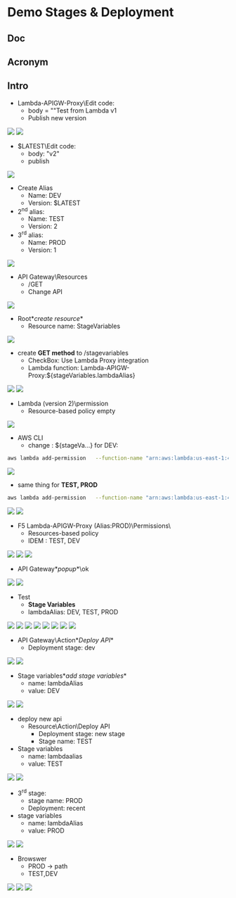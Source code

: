 # Demo Stages & Deployment

## Doc

## Acronym

## Intro
* Lambda-APIGW-Proxy\Edit code:
  * body = ""Test from Lambda v1 
  * Publish new version
  
[<img src="https://i.imgur.com/DVJGUS5.png">](https://i.imgur.com/DVJGUS5.png)
[<img src="https://i.imgur.com/eRGRPhk.png">](https://i.imgur.com/eRGRPhk.png)

* $LATEST\Edit code:
  * body: "v2"
  * publish
  
[<img src="https://i.imgur.com/q2jKgtC.png">](https://i.imgur.com/q2jKgtC.png)

* Create Alias
    * Name: DEV
    * Version: $LATEST
* 2<sup>nd</sup> alias:
    * Name: TEST
    * Version: 2
* 3<sup>rd</sup> alias:
    * Name: PROD
    * Version: 1
    
[<img src="https://i.imgur.com/01rKPWH.png">](https://i.imgur.com/01rKPWH.png)
    
* API Gateway\Resources
    * /GET
    * Change API
    
[<img src="https://i.imgur.com/2546iQ3.png">](https://i.imgur.com/2546iQ3.png)

* Root\**create resource**
    * Resource name: StageVariables
    
[<img src="https://i.imgur.com/fR5jKg1.png">](https://i.imgur.com/fR5jKg1.png)

* create **GET method** to /stagevariables
    * CheckBox: Use Lambda Proxy integration
    * Lambda function: Lambda-APIGW-Proxy:${stageVariables.lambdaAlias}
    
[<img src="https://i.imgur.com/SzDIPQY.png">](https://i.imgur.com/SzDIPQY.png)
[<img src="https://i.imgur.com/EObt5F9.png">](https://i.imgur.com/EObt5F9.png)

* Lambda (version 2)\permission
    * Resource-based policy empty
    
[<img src="https://i.imgur.com/bCfHaPC.png">](https://i.imgur.com/bCfHaPC.png)

* AWS CLI
    * change : ${stageVa...} for DEV:
````bash
aws lambda add-permission   --function-name "arn:aws:lambda:us-east-1:427263915585:function:Lambda-APIGW-Proxy:DEV"   --source-arn "arn:aws:execute-api:us-east-1:427263915585:ps7zttc39h/*/GET/stagevariables"   --principal apigateway.amazonaws.com   --statement-id fa5f2af6-590d-4f62-b11b-051a0d2a9fb6   --action lambda:InvokeFunction --region us-east-1
````

[<img src="https://i.imgur.com/NXyB3WI.png">](https://i.imgur.com/NXyB3WI.png)

* same thing for **TEST, PROD**
````bash
aws lambda add-permission   --function-name "arn:aws:lambda:us-east-1:427263915585:function:Lambda-APIGW-Proxy:TEST"   --source-arn "arn:aws:execute-api:us-east-1:427263915585:ps7zttc39h/*/GET/stagevariables"   --principal apigateway.amazonaws.com   --statement-id fa5f2af6-590d-4f62-b11b-051a0d2a9fb6   --action lambda:InvokeFunction --region us-east-1
````

[<img src="https://i.imgur.com/M1UL3NR.png">](https://i.imgur.com/M1UL3NR.png)
[<img src="https://i.imgur.com/CpmBEP5.png">](https://i.imgur.com/CpmBEP5.png)

* F5 Lambda-APIGW-Proxy (Alias:PROD)\Permissions\
    * Resources-based policy
    * IDEM : TEST, DEV
    
[<img src="https://i.imgur.com/XpzqHGQ.png">](https://i.imgur.com/XpzqHGQ.png)
[<img src="https://i.imgur.com/DaoMZDF.png">](https://i.imgur.com/DaoMZDF.png)
[<img src="https://i.imgur.com/IPIiILX.png">](https://i.imgur.com/IPIiILX.png)

* API Gateway\**popup**\ok

[<img src="https://i.imgur.com/8xpPWbY.png">](https://i.imgur.com/8xpPWbY.png)
[<img src="https://i.imgur.com/QkDSESk.png">](https://i.imgur.com/QkDSESk.png)

* Test
    * **Stage Variables**
    * lambdaAlias: DEV, TEST, PROD
    
[<img src="https://i.imgur.com/aBiSpNo.png">](https://i.imgur.com/aBiSpNo.png)
[<img src="https://i.imgur.com/92ZX3C7.png">](https://i.imgur.com/92ZX3C7.png)
[<img src="https://i.imgur.com/wjAi9Or.png">](https://i.imgur.com/wjAi9Or.png)
[<img src="https://i.imgur.com/Njza9qb.png">](https://i.imgur.com/Njza9qb.png)
[<img src="https://i.imgur.com/6D9ssSR.png">](https://i.imgur.com/6D9ssSR.png)
[<img src="https://i.imgur.com/eWnC58M.png">](https://i.imgur.com/eWnC58M.png)
[<img src="https://i.imgur.com/GAFDA79.png">](https://i.imgur.com/GAFDA79.png)
[<img src="https://i.imgur.com/UatE9SG.png">](https://i.imgur.com/UatE9SG.png)

* API Gateway\Action\**Deploy API**
    * Deployment stage: dev

[<img src="https://i.imgur.com/S8QFjfD.png">](https://i.imgur.com/S8QFjfD.png)
[<img src="https://i.imgur.com/BoD0aUr.png">](https://i.imgur.com/BoD0aUr.png)

* Stage variables\**add stage variables**
    * name: lambdaAlias
    * value: DEV

[<img src="https://i.imgur.com/cnpgOcR.png">](https://i.imgur.com/cnpgOcR.png)
[<img src="https://i.imgur.com/X1VxQne.png">](https://i.imgur.com/X1VxQne.png)

* deploy new api
    * Resource\Action\Deploy API
      * Deployment stage: new stage
      * Stage name: TEST
* Stage variables
    * name: lambdaalias
    * value: TEST
      
[<img src="https://i.imgur.com/6zdX51E.png">](https://i.imgur.com/6zdX51E.png)
[<img src="https://i.imgur.com/zJZZjWH.png">](https://i.imgur.com/zJZZjWH.png)

* 3<sup>rd</sup> stage:
    * stage name: PROD
    * Deployment: recent
* stage variables
    * name: lambdaAlias
    * value: PROD
    
[<img src="https://i.imgur.com/OjVquBL.png">](https://i.imgur.com/OjVquBL.png)
[<img src="https://i.imgur.com/gblzuJt.png">](https://i.imgur.com/gblzuJt.png)

* Browswer
    * PROD -> path
    * TEST,DEV
    
[<img src="https://i.imgur.com/YPb1GP0.png">](https://i.imgur.com/YPb1GP0.png)
[<img src="https://i.imgur.com/ODJ7UCa.png">](https://i.imgur.com/ODJ7UCa.png)
[<img src="https://i.imgur.com/rL7l67c.png">](https://i.imgur.com/rL7l67c.png)
